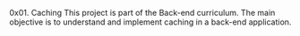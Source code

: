 0x01. Caching
This project is part of the Back-end curriculum. The main objective is to understand
and implement caching in a back-end application.
